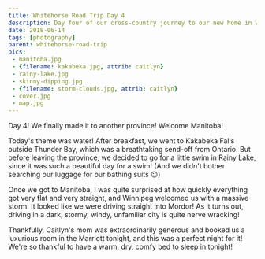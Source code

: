 ```yaml
---
title: Whitehorse Road Trip Day 4
description: Day four of our cross-country journey to our new home in Whitehorse
date: 2018-06-14
tags: [photography]
parent: whitehorse-road-trip
pics:
 - manitoba.jpg
 - {filename: kakabeka.jpg, attrib: caitlyn}
 - rainy-lake.jpg
 - skinny-dipping.jpg
 - {filename: storm-clouds.jpg, attrib: caitlyn}
 - cover.jpg
 - map.jpg
---
```

Day 4! We finally made it to another province! Welcome Manitoba!

Today's theme was water! After breakfast, we went to Kakabeka Falls outside Thunder Bay, which was a breathtaking send-off from Ontario. But before leaving the province, we decided to go for a little swim in Rainy Lake, since it was such a beautiful day for a swim! (And we didn't bother searching our luggage for our bathing suits 😉)

Once we got to Manitoba, I was quite surprised at how quickly everything got very flat and very straight, and Winnipeg welcomed us with a massive storm. It looked like we were driving straight into Mordor! As it turns out, driving in a dark, stormy, windy, unfamiliar city is quite nerve wracking!

Thankfully, Caitlyn's mom was extraordinarily generous and booked us a luxurious room in the Marriott tonight, and this was a perfect night for it! We're so thankful to have a warm, dry, comfy bed to sleep in tonight!
